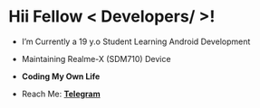 <h1> Hii Fellow < Developers/ >! </h1>
<p align='center'> </p>

- I’m Currently a 19 y.o Student Learning Android Development
- Maintaining Realme-X (SDM710) Device 
- **Coding My Own Life**

- Reach Me:
  **[Telegram](https://t.me/Ashim_Uchiha)**
